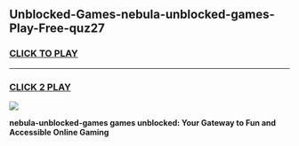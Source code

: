 
## Unblocked-Games-nebula-unblocked-games-Play-Free-quz27
<h3>
<a href="https://premium76.site?title=nebula-unblocked-games&ref=20A">CLICK TO PLAY</a></h3>
<hr>

<h3>
<a href="https://premium76.site?title=nebula-unblocked-games&ref=20A">CLICK 2 PLAY</a>
  
</h3>

<a href="https://premium76.site?title=nebula-unblocked-games&ref=20A"><img src="https://clearcache.store/games.png"></a>


**nebula-unblocked-games games unblocked: Your Gateway to Fun and Accessible Online Gaming**
